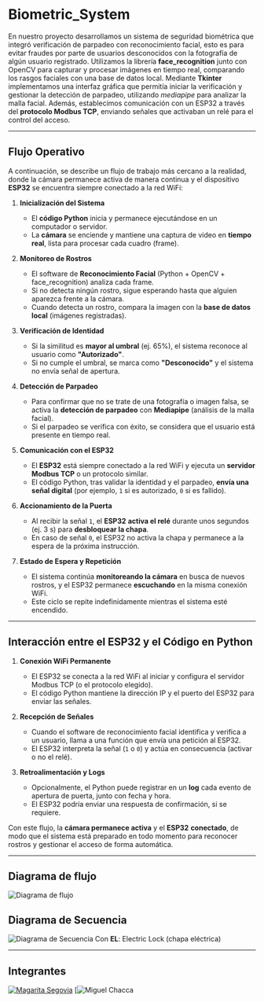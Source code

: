 # **Biometric_System**
En nuestro proyecto desarrollamos un sistema de seguridad biométrica que integró verificación de parpadeo con reconocimiento facial, esto es para evitar fraudes por parte de usuarios desconocidos con la fotografía de algún usuario registrado. Utilizamos la librería **face_recognition** junto con OpenCV para capturar y procesar imágenes en tiempo real, comparando los rasgos faciales con una base de datos local. Mediante **Tkinter** implementamos una interfaz gráfica que permitía iniciar la verificación y gestionar la detección de parpadeo, utilizando *mediapipe* para analizar la malla facial. Además, establecimos comunicación con un ESP32 a través del **protocolo Modbus TCP**, enviando señales que activaban un relé para el control del acceso.

---

## **Flujo Operativo**

A continuación, se describe un flujo de trabajo más cercano a la realidad, donde la cámara permanece activa de manera continua y el dispositivo **ESP32** se encuentra siempre conectado a la red WiFi:

1. **Inicialización del Sistema**  
   - El **código Python** inicia y permanece ejecutándose en un computador o servidor.  
   - La **cámara** se enciende y mantiene una captura de video en **tiempo real**, lista para procesar cada cuadro (frame).

2. **Monitoreo de Rostros**  
   - El software de **Reconocimiento Facial** (Python + OpenCV + face_recognition) analiza cada frame.  
   - Si no detecta ningún rostro, sigue esperando hasta que alguien aparezca frente a la cámara.  
   - Cuando detecta un rostro, compara la imagen con la **base de datos local** (imágenes registradas).

3. **Verificación de Identidad**  
   - Si la similitud es **mayor al umbral** (ej. 65%), el sistema reconoce al usuario como **"Autorizado"**.  
   - Si no cumple el umbral, se marca como **"Desconocido"** y el sistema no envía señal de apertura.

4. **Detección de Parpadeo**  
   - Para confirmar que no se trate de una fotografía o imagen falsa, se activa la **detección de parpadeo** con **Mediapipe** (análisis de la malla facial).  
   - Si el parpadeo se verifica con éxito, se considera que el usuario está presente en tiempo real.

5. **Comunicación con el ESP32**  
   - El **ESP32** está siempre conectado a la red WiFi y ejecuta un **servidor Modbus TCP** o un protocolo similar.  
   - El código Python, tras validar la identidad y el parpadeo, **envía una señal digital** (por ejemplo, `1` si es autorizado, `0` si es fallido).  

6. **Accionamiento de la Puerta**  
   - Al recibir la señal `1`, el **ESP32** **activa el relé** durante unos segundos (ej. 3 s) para **desbloquear la chapa**.  
   - En caso de señal `0`, el ESP32 no activa la chapa y permanece a la espera de la próxima instrucción.

7. **Estado de Espera y Repetición**  
   - El sistema continúa **monitoreando la cámara** en busca de nuevos rostros, y el ESP32 permanece **escuchando** en la misma conexión WiFi.  
   - Este ciclo se repite indefinidamente mientras el sistema esté encendido.

---

## **Interacción entre el ESP32 y el Código en Python**

1. **Conexión WiFi Permanente**  
   - El ESP32 se conecta a la red WiFi al iniciar y configura el servidor Modbus TCP (o el protocolo elegido).  
   - El código Python mantiene la dirección IP y el puerto del ESP32 para enviar las señales.

2. **Recepción de Señales**  
   - Cuando el software de reconocimiento facial identifica y verifica a un usuario, llama a una función que envía una petición al ESP32.  
   - El ESP32 interpreta la señal (`1` o `0`) y actúa en consecuencia (activar o no el relé).

3. **Retroalimentación y Logs**  
   - Opcionalmente, el Python puede registrar en un **log** cada evento de apertura de puerta, junto con fecha y hora.  
   - El ESP32 podría enviar una respuesta de confirmación, si se requiere.

Con este flujo, la **cámara permanece activa** y el **ESP32** **conectado**, de modo que el sistema está preparado en todo momento para reconocer rostros y gestionar el acceso de forma automática.

---

## **Diagrama de flujo**
![Diagrama de flujo](https://github.com/user-attachments/assets/2004ea87-ef57-44e2-bc39-ff3b09fbf9d9)


## **Diagrama de Secuencia**
![Diagrama de Secuencia](https://github.com/user-attachments/assets/ddafeebf-22c8-4e19-9824-7b3be404b974)
Con **EL**: Electric Lock (chapa  eléctrica) 

---

## Integrantes

[![Magarita Segovia](https://www.linkedin.com/in/botones/)](https://github.com/usuario/repositorio)
[![Miguel Chacca](https://www.linkedin.com/in/miguel-chacca-tolentino-6b9561121/)










